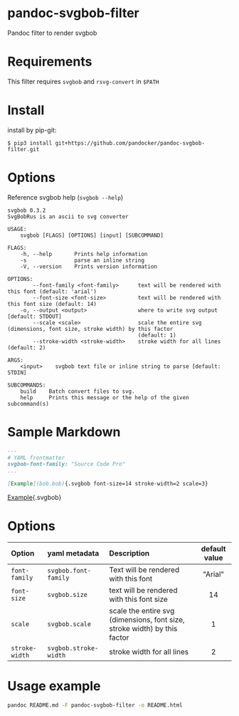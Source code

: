 # pandoc-svgbob-filter
Pandoc filter to render svgbob

# Requirements

This filter requires `svgbob` and `rsvg-convert` in `$PATH`

# Install

install by pip-git:

`$ pip3 install git+https://github.com/pandocker/pandoc-svgbob-filter.git`

# Options

Reference svgbob help (`svgbob --help`)

```
svgbob 0.3.2
SvgBobRus is an ascii to svg converter

USAGE:
    svgbob [FLAGS] [OPTIONS] [input] [SUBCOMMAND]

FLAGS:
    -h, --help       Prints help information
    -s               parse an inline string
    -V, --version    Prints version information

OPTIONS:
        --font-family <font-family>      text will be rendered with this font (default: 'arial')
        --font-size <font-size>          text will be rendered with this font size (default: 14)
    -o, --output <output>                where to write svg output [default: STDOUT]
        --scale <scale>                  scale the entire svg (dimensions, font size, stroke width) by this factor
                                         (default: 1)
        --stroke-width <stroke-width>    stroke width for all lines (default: 2)

ARGS:
    <input>    svgbob text file or inline string to parse [default: STDIN]

SUBCOMMANDS:
    build    Batch convert files to svg.
    help     Prints this message or the help of the given subcommand(s)
```
# Sample Markdown

```markdown
---
# YAML frontmatter
svgbob-font-family: "Source Code Pro"
...

[Example](bob.bob){.svgbob font-size=14 stroke-width=2 scale=3}
```

[Example](bob.bob){.svgbob}

# Options

| Option         | yaml metadata         | Description                                                               | default value |
|:---------------|:----------------------|:--------------------------------------------------------------------------|:-------------:|
| `font-family`  | `svgbob.font-family`  | Text will be rendered with this font                                      |    "Arial"    |
| `font-size`    | `svgbob.size`         | text will be rendered with this font size                                 |      14       |
| `scale`        | `svgbob.scale`        | scale the entire svg (dimensions, font size, stroke width) by this factor |       1       |
| `stroke-width` | `svgbob.stroke-width` | stroke width for all lines                                                |       2       |

# Usage example

```bash
pandoc README.md -F pandoc-svgbob-filter -o README.html
```
